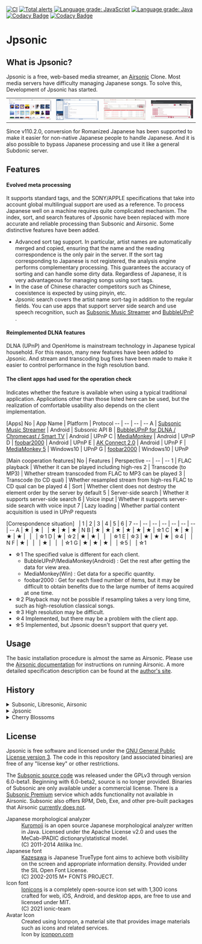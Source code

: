 <!--
# README.md
# jpsonic/jpsonic
-->

[![CI](https://github.com/tesshucom/jpsonic/workflows/CI/badge.svg)](https://github.com/tesshucom/jpsonic/actions?query=workflow%3ACI)
[![Total alerts](https://img.shields.io/lgtm/alerts/g/tesshucom/jpsonic.svg?logo=lgtm&logoWidth=18)](https://lgtm.com/projects/g/tesshucom/jpsonic/alerts/)
[![Language grade: JavaScript](https://img.shields.io/lgtm/grade/javascript/g/tesshucom/jpsonic.svg?logo=lgtm&logoWidth=18)](https://lgtm.com/projects/g/tesshucom/jpsonic/context:javascript) 
[![Language grade: Java](https://img.shields.io/lgtm/grade/java/g/tesshucom/jpsonic.svg?logo=lgtm&logoWidth=18)](https://lgtm.com/projects/g/tesshucom/jpsonic/context:java)
[![Codacy Badge](https://app.codacy.com/project/badge/Grade/7c127f864af74cf8954c691e87bea3e5)](https://www.codacy.com/gh/tesshucom/jpsonic/dashboard?utm_source=github.com&amp;utm_medium=referral&amp;utm_content=tesshucom/jpsonic&amp;utm_campaign=Badge_Grade)
[![Codacy Badge](https://app.codacy.com/project/badge/Coverage/7c127f864af74cf8954c691e87bea3e5)](https://www.codacy.com/gh/tesshucom/jpsonic/dashboard?utm_source=github.com&utm_medium=referral&utm_content=tesshucom/jpsonic&utm_campaign=Badge_Coverage)

Jpsonic
========

What is Jpsonic?
-----------------

Jpsonic is a free, web-based media streamer, an [Airsonic](https://github.com/airsonic/airsonic) Clone. Most media servers have difficulty managing Japanese songs. To solve this, Development of Jpsonic has started.

<table>
<tr>
<td>
<img src="contrib/assets/screenshot1.png" width="200">
</td>
<td>
<img src="contrib/assets/screenshot2.png" width="200">
</td>
<td>
<img src="contrib/assets/screenshot3.png" width="200">
</td>
<td>
<img src="contrib/assets/screenshot4.png" width="200">
</td>
</tr>
</table>

Since v110.2.0, conversion for Romanized Japanese has been supported to make it easier for non-native Japanese people to handle Japanese. And it is also possible to bypass Japanese processing and use it like a general Subdonic server.

Features
-----------------

#### Evolved meta processing

It supports standard tags, and the SONY/APPLE specifications that take into account global multilingual support are used as a reference.
To process Japanese well on a machine requires quite complicated mechanism. The index, sort, and search features of Jpsonic have been replaced with more accurate and reliable processing than Subsonic and Airsonic. Some distinctive features have been added.

 - Advanced sort tag support. In particular, artist names are automatically merged and copied, ensuring that the name and the reading correspondence is the only pair in the server. If the sort tag corresponding to Japanese is not registered, the analysis engine performs complementary processing. This guarantees the accuracy of sorting and can handle some dirty data. Regardless of Japanese, it is very advantageous for managing songs using sort tags.
 - In the case of Chinese character competitors such as Chinese, coexistence is expected by using pinyin, etc.
 - Jpsonic search covers the artist name sort-tag in addition to the regular fields. You can use apps that support server side search and use speech recognition, such as [Subsonic Music Streamer](https://play.google.com/store/apps/details?id=net.sourceforge.subsonic.androidapp&hl=ja&gl=US) and [BubbleUPnP](https://play.google.com/store/apps/details?id=com.bubblesoft.android.bubbleupnp&hl=en) .

#### Reimplemented DLNA features

DLNA (UPnP) and OpenHome is mainstream technology in Japanese typical household. For this reason, many new features have been added to Jpsonic. And stream and transcoding bug fixes have been made to make it easier to control performance in the high resolution band.

#### The client apps had used for the operation check

Indicates whether the feature is available when using a typical traditional application. Applications other than those listed here can be used, but the realization of comfortable usability also depends on the client implementation.

[Apps]
No | App Name | Platform | Protocol
-- | -- | -- | -- 
A | [Subsonic Music Streamer](https://play.google.com/store/apps/details?id=net.sourceforge.subsonic.androidapp) | Android | Subsonic API
B | [BubbleUPnP for DLNA / Chromecast / Smart TV](https://play.google.com/store/apps/details?id=com.bubblesoft.android.bubbleupnp) | Android | UPnP
C | [MediaMonkey](https://play.google.com/store/apps/details?id=com.ventismedia.android.mediamonkey) | Android | UPnP
D | [foobar2000](https://play.google.com/store/apps/details?id=com.foobar2000.foobar2000) | Android | UPnP
E | [AK Connect 2.0](https://play.google.com/store/apps/details?id=com.iriver.akconnect) | Android | UPnP
F | [MediaMonkey 5](https://www.mediamonkey.com/) | Windows10 | UPnP
G | [foobar2000](https://www.foobar2000.org/) | Windows10 | UPnP

[Main cooperation features]
No | Features | Perspective
-- | -- | --
1 | FLAC playback | Whether it can be played including high-res
2 | Transcode (to MP3) | Whether stream transcoded from FLAC to MP3 can be played
3 | Transcode (to CD qual) | Whether resampled stream from high-res FLAC to CD qual can be played
4 | Sort | Whether client does not destroy the element order by the server by default
5 | Server-side search | Whether it supports server-side search
6 | Voice input | Whether it supports server-side search with voice input
7 | Lazy loading | Whether partial content acquisition is used in UPnP requests

[Correspondence situation]
  | 1 | 2 | 3 | 4 | 5 | 6 | 7
-- | -- | -- | -- | -- | -- | -- | --
A | ★ | ★ |   | ★ | ★ | ★ | N
B | ★ | ★ | ★ | ★ | ★ | ★ | ☆1
C | ★ | ★ | ★ | ★ |   |   | ☆1
D | ★ | ☆2 | ★ | ★ |   |   | ☆1
E | ☆3 | ★ | ★ | ★ | ☆4 |   | N
F | ★ |   |   | ★ |   |   | ☆1
G | ★ | ★ | ★ |   | ☆5 |   | ☆1

 - ☆1 The specified value is different for each client. 
     - BubbleUPnP/MediaMonkey(Android) : Get the rest after getting the data for view area.
     - MediaMonkey(Win) : Get data for a specific quantity.
     - foobar2000 : Get for each fixed number of items, but it may be difficult to obtain benefits due to the large number of items acquired at one time.
 - ☆2 Playback may not be possible if resampling takes a very long time, such as high-resolution classical songs.
 - ☆3 High resolution may be difficult.
 - ☆4 Implemented, but there may be a problem with the client app.
 - ☆5 Implemented, but Jpsonic doesn't support that query yet.

Usage
-----

The basic installation procedure is almost the same as Airsonic. Please use the [Airsonic documentation](https://airsonic.github.io/docs/) for instructions on running Airsonic. A more detailed specification description can be found at the [author's site](https://tesshu.com/category/spec).

History
-----

<details>
<summary>Subsonic, Libresonic, Airsonic</summary>

The original *[Subsonic](http://www.subsonic.org/)* is developed by [Sindre Mehus](mailto:sindre@activeobjects.no). *Subsonic* was open source through version 6.0-beta1, and closed-source from then onwards.

*Libresonic* was created and maintained by [Eugene E. Kashpureff Jr](mailto:eugene@kashpureff.org). It originated as an unofficial("Kang") of Subsonic which did not contain the Licensing code checks present in the official builds. With the announcement of Subsonic's closed-source future, a decision was made to make a full fork and rebrand to Libresonic.

Around July 2017, it was discovered that Eugene had different intentions/goals for the project than some contributors had. 
*Airsonic* was created in order to provide a full-featured, stable, self-hosted media server based on the Subsonic codebase that is free, open source, and community driven.

</details>

<details>
<summary>Jpsonic</summary>

Around July 2018, *Jpsonic* was created in order to strengthen browsing and searching in Japanese.

In Japan, Subsonic is famous, but Airsonic was not yet well known.
Today, Airsonic, with its great engineers and great community, is gaining recognition.


![history](contrib/assets/history.png)

Jpsonic had to update its indexing, sorting, and searching due to its characteristics.
Many of these features have bug fixes or enhancements.
An update to the Jpsonic search engine has been provided to Airsonic.
Therefore, the design of the search function of Airsonic and Jpsonic is a bit similar.

</details>

<details>
<summary>Cherry Blossoms</summary>

The Japanese loved cherry blossoms for hundreds of years. Please ask the Japanese people "What is a flower?". The Japanese will answer "Sakura". The Japanese frequently plants cherry blossoms in international exchange to show respect for partners.
</details>

License
-------

Jpsonic is free software and licensed under the [GNU General Public License version 3](http://www.gnu.org/copyleft/gpl.html). The code in this repository (and associated binaries) are free of any "license key" or other restrictions.

The [Subsonic source code](https://github.com/airsonic/subsonic-svn) was released under the GPLv3 through version 6.0-beta1. Beginning with 6.0-beta2, source is no longer provided. Binaries of Subsonic are only available under a commercial license. There is a [Subsonic Premium](http://www.subsonic.org/pages/premium.jsp) service which adds functionality not available in Airsonic. Subsonic also offers RPM, Deb, Exe, and other pre-built packages that Airsonic [currently does not](https://github.com/airsonic/airsonic/issues/65).

<dl>
    <dt>Japanese morphological analyzer</dt>
    <dd><a href="https://www.atilika.org/" target="_blank">Kuromoji</a> is an open source Japanese morphological analyzer written in Java. Licensed under the Apache License v2.0 and uses the MeCab-IPADIC dictionary/statistical model.<br>(C) 2011-2014 Atilika Inc.</dd>
    <dt>Japanese font</dt>
    <dd><a href="https://kazesawa.github.io/" target="_blank">Kazesawa</a> is Japanese TrueType font aims to achieve both visibility on the screen and appropriate information density. Provided under the SIL Open Font License.<br>(C) 2002-2015 M+ FONTS PROJECT.</dd>
    <dt>Icon font</dt>
    <dd><a href="https://ionicons.com/" target="_blank">Ionicons</a> is a completely open-source icon set with 1,300 icons crafted for web, iOS, Android, and desktop apps, are free to use and licensed under MIT.<br>(C) 2021 ionic-team</dd>
    <dt>Avatar Icon</dt>
    <dd>Created using Iconpon, a material site that provides image materials such as icons and related services.<br>Icon by <a href="https://www.iconpon.com/" target="_blank">iconpon.com</a></dd>
</dl>
